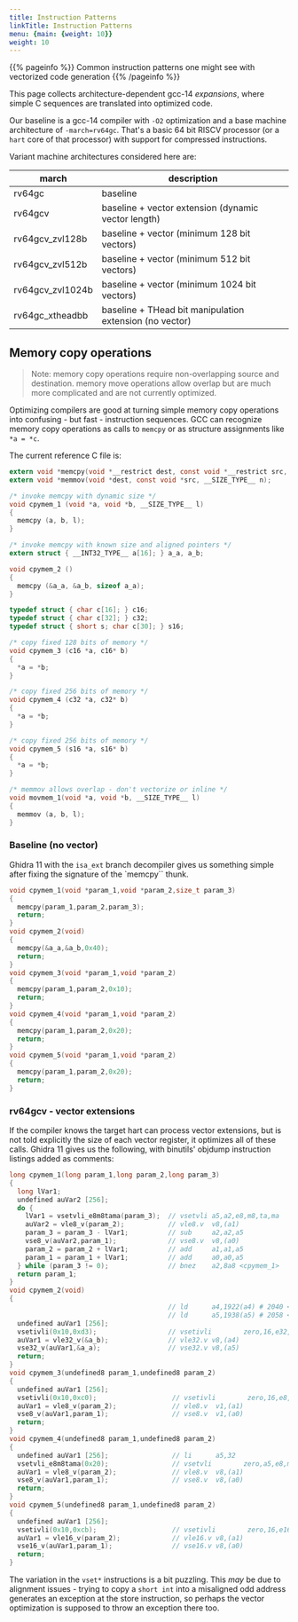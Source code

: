 ```yaml
---
title: Instruction Patterns
linkTitle: Instruction Patterns
menu: {main: {weight: 10}}
weight: 10
---
```


{{% pageinfo %}}
Common instruction patterns one might see with vectorized code generation
{{% /pageinfo %}}

This page collects architecture-dependent gcc-14 *expansions*, where simple C sequences are translated into
optimized code.

Our baseline is a gcc-14 compiler with `-O2` optimization and a base machine architecture of `-march=rv64gc`.  That's a basic 64 bit RISCV
processor (or a `hart` core of that processor) with support for compressed instructions.

Variant machine architectures considered here are:

| march | description |
| ----- | ----------- |
| rv64gc | baseline   |
| rv64gcv | baseline + vector extension (dynamic vector length) |
| rv64gcv_zvl128b | baseline + vector (minimum 128 bit vectors) |
| rv64gcv_zvl512b | baseline + vector (minimum 512 bit vectors) |
| rv64gcv_zvl1024b | baseline + vector (minimum 1024 bit vectors) |
| rv64gc_xtheadbb | baseline + THead bit manipulation extension (no vector) | 

## Memory copy operations

>Note: memory copy operations require non-overlapping source
>      and destination.  memory move operations allow overlap
>      but are much more complicated and are not currently
>      optimized.

Optimizing compilers are good at turning simple memory copy operations into confusing - but fast - instruction sequences.
GCC can recognize memory copy operations as calls to `memcpy` or as structure assignments like `*a = *c`.

The current reference C file is:

```c
extern void *memcpy(void *__restrict dest, const void *__restrict src, __SIZE_TYPE__ n);
extern void *memmov(void *dest, const void *src, __SIZE_TYPE__ n);

/* invoke memcpy with dynamic size */
void cpymem_1 (void *a, void *b, __SIZE_TYPE__ l)
{
  memcpy (a, b, l);
}

/* invoke memcpy with known size and aligned pointers */
extern struct { __INT32_TYPE__ a[16]; } a_a, a_b;

void cpymem_2 ()
{
  memcpy (&a_a, &a_b, sizeof a_a);
}

typedef struct { char c[16]; } c16;
typedef struct { char c[32]; } c32;
typedef struct { short s; char c[30]; } s16;

/* copy fixed 128 bits of memory */
void cpymem_3 (c16 *a, c16* b)
{
  *a = *b;
}

/* copy fixed 256 bits of memory */
void cpymem_4 (c32 *a, c32* b)
{
  *a = *b;
}

/* copy fixed 256 bits of memory */
void cpymem_5 (s16 *a, s16* b)
{
  *a = *b;
}

/* memmov allows overlap - don't vectorize or inline */
void movmem_1(void *a, void *b, __SIZE_TYPE__ l)
{
  memmov (a, b, l);
}

```

### Baseline (no vector)

Ghidra 11 with the `isa_ext` branch decompiler gives us something simple after fixing the signature of the `memcpy`` thunk.

```c
void cpymem_1(void *param_1,void *param_2,size_t param_3)
{
  memcpy(param_1,param_2,param_3);
  return;
}
void cpymem_2(void)
{
  memcpy(&a_a,&a_b,0x40);
  return;
}
void cpymem_3(void *param_1,void *param_2)
{
  memcpy(param_1,param_2,0x10);
  return;
}
void cpymem_4(void *param_1,void *param_2)
{
  memcpy(param_1,param_2,0x20);
  return;
}
void cpymem_5(void *param_1,void *param_2)
{
  memcpy(param_1,param_2,0x20);
  return;
}
```

### rv64gcv - vector extensions

If the compiler knows the target hart can process vector extensions, but is not told
explicitly the size of each vector register, it optimizes all of these calls.  Ghidra 11 gives us
the following, with binutils' objdump instruction listings added as comments:

```c
long cpymem_1(long param_1,long param_2,long param_3)
{
  long lVar1;
  undefined auVar2 [256];
  do {
    lVar1 = vsetvli_e8m8tama(param_3);  // vsetvli a5,a2,e8,m8,ta,ma
    auVar2 = vle8_v(param_2);           // vle8.v  v8,(a1)
    param_3 = param_3 - lVar1;          // sub     a2,a2,a5
    vse8_v(auVar2,param_1);             // vse8.v  v8,(a0)
    param_2 = param_2 + lVar1;          // add     a1,a1,a5
    param_1 = param_1 + lVar1;          // add     a0,a0,a5
  } while (param_3 != 0);               // bnez    a2,8a8 <cpymem_1>
  return param_1;
}
void cpymem_2(void)
{
                                        // ld      a4,1922(a4) # 2040 <a_b@Base>
                                        // ld      a5,1938(a5) # 2058 <a_a@Base>
  undefined auVar1 [256];
  vsetivli(0x10,0xd3);                  // vsetivli        zero,16,e32,m8,ta,ma
  auVar1 = vle32_v(&a_b);               // vle32.v v8,(a4)
  vse32_v(auVar1,&a_a);                 // vse32.v v8,(a5)
  return;
}
void cpymem_3(undefined8 param_1,undefined8 param_2)
{
  undefined auVar1 [256];
  vsetivli(0x10,0xc0);                   // vsetivli        zero,16,e8,m1,ta,ma
  auVar1 = vle8_v(param_2);              // vle8.v  v1,(a1)
  vse8_v(auVar1,param_1);                // vse8.v  v1,(a0)
  return;
}
void cpymem_4(undefined8 param_1,undefined8 param_2)
{
  undefined auVar1 [256];                // li      a5,32
  vsetvli_e8m8tama(0x20);                // vsetvli        zero,a5,e8,m8,ta,ma
  auVar1 = vle8_v(param_2);              // vle8.v  v8,(a1)
  vse8_v(auVar1,param_1);                // vse8.v  v8,(a0)
  return;
}
void cpymem_5(undefined8 param_1,undefined8 param_2)
{
  undefined auVar1 [256];
  vsetivli(0x10,0xcb);                   // vsetivli        zero,16,e16,m8,ta,ma
  auVar1 = vle16_v(param_2);             // vle16.v v8,(a1)
  vse16_v(auVar1,param_1);               // vse16.v v8,(a0)
  return;
}
```

The variation in the `vset*` instructions is a bit puzzling.  This *may* be due to
alignment issues - trying to copy a `short int` into a misaligned odd address generates
an exception at the store instruction, so perhaps the vector optimization is supposed
to throw an exception there too.
